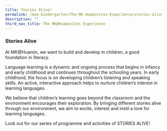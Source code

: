 ```yaml
---
title: Stories Alive!
permalink: /moe-kindergarten/The-MK-Huaminites-Experience/stories-alive/
description: ""
third_nav_title: The MK@Huaminites Experience
---
```

### **Stories Alive**

At MK@Huamin, we want to build and develop in children, a good foundation in literacy. 

Language learning is a dynamic and ongoing process that begins in infancy and early childhood and continues throughout the schooling years. In early childhood, the focus is on developing children’s listening and speaking skills. An active, interactive approach helps to nurture children’s interest in learning languages.

We believe that children’s learning goes beyond the classroom and the environment encourages their exploration. By bringing different stories alive through our environment, we aim to excite, interest and instil a love for learning languages.

Look out for our series of programme and activities of STORIES ALIVE!